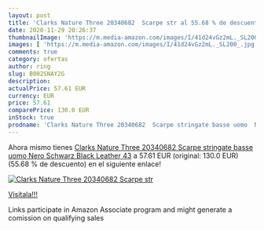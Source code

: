 ```yaml
---
layout: post
title: 'Clarks Nature Three 20340682  Scarpe str al 55.68 % de descuento'
date: 2020-11-29 20:26:37
thumbnailImage: 'https://m.media-amazon.com/images/I/41d24vGz2mL._SL200_.jpg'
images: [ 'https://m.media-amazon.com/images/I/41d24vGz2mL._SL200_.jpg' ]
comments: true
category: ofertas
author: ring
slug: B002SNAY2G
description:
actualPrice: 57.61 EUR
currency: EUR
price: 57.61
comparePrice: 130.0 EUR
inStock: true
prodname: 'Clarks Nature Three 20340682  Scarpe stringate basse uomo  Nero  Schwarz  Black Leather    43'
---
```


Ahora mismo tienes [Clarks Nature Three 20340682  Scarpe stringate basse uomo  Nero  Schwarz  Black Leather    43](https://www.amazon.it/dp/B002SNAY2G/?tag=tolees00-21) a 57.61 EUR (original: 130.0 EUR) (55.68 %  de descuento) en el siguiente enlace!

[![Clarks Nature Three 20340682  Scarpe str](https://m.media-amazon.com/images/I/41d24vGz2mL._SL200_.jpg)](https://www.amazon.it/dp/B002SNAY2G/?tag=tolees00-21)

[Visítala!!!](https://www.amazon.it/dp/B002SNAY2G/?tag=tolees00-21)

Links participate in Amazon Associate program and might generate a comission on qualifying sales
